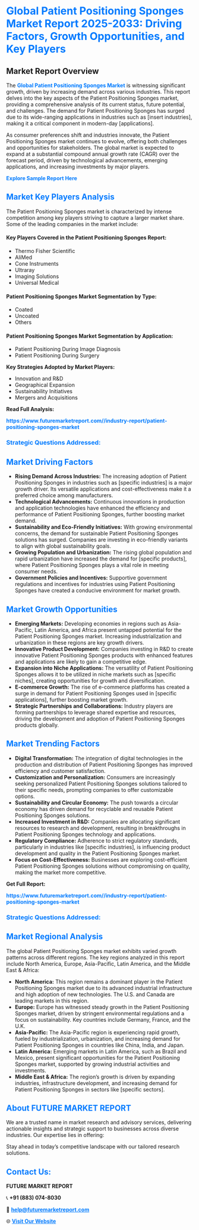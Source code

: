 <h1 style="color: #007BFF;">Global Patient Positioning Sponges Market Report 2025-2033: Driving Factors, Growth Opportunities, and Key Players</h1>

<section id="overview">
<h2>Market Report Overview</h2>
<p>The <a href="https://www.futuremarketreport.com//industry-report/patient-positioning-sponges-market" style="color: #007BFF; text-decoration: none;"><strong>Global Patient Positioning Sponges Market</strong></a> is witnessing significant growth, driven by increasing demand across various industries. This report delves into the key aspects of the Patient Positioning Sponges market, providing a comprehensive analysis of its current status, future potential, and challenges. The demand for Patient Positioning Sponges has surged due to its wide-ranging applications in industries such as [insert industries], making it a critical component in modern-day [applications].</p>
<p>As consumer preferences shift and industries innovate, the Patient Positioning Sponges market continues to evolve, offering both challenges and opportunities for stakeholders. The global market is expected to expand at a substantial compound annual growth rate (CAGR) over the forecast period, driven by technological advancements, emerging applications, and increasing investments by major players.</p>
</section>

<section id="overview">
<p><a href="https://www.futuremarketreport.com//request-sample/reportId=77193" style="color: #007BFF; text-decoration: none;"><strong>Explore Sample Report Here</strong></a></p>
</section>

<section id="key-players">
<h2 style="color: #007BFF;">Market Key Players Analysis</h2>
<p>The Patient Positioning Sponges market is characterized by intense competition among key players striving to capture a larger market share. Some of the leading companies in the market include:</p>
<h4>Key Players Covered in the Patient Positioning Sponges Report:</h4>
<ul><li>Thermo Fisher Scientific</li><li>AliMed</li><li>Cone Instruments</li><li>Ultraray</li><li>Imaging Solutions</li><li>Universal Medical</li></ul>
<h4>Patient Positioning Sponges Market Segmentation by Type:</h4>
<ul><li>Coated</li><li>Uncoated</li><li>Others</li></ul>

<h4>Patient Positioning Sponges Market Segmentation by Application:</h4>
<ul><li>Patient Positioning During Image Diagnosis</li><li>Patient Positioning During Surgery</li></ul>
<p><strong>Key Strategies Adopted by Market Players:</strong></p>
<ul>
<li>Innovation and R&D</li>
<li>Geographical Expansion</li>
<li>Sustainability Initiatives</li>
<li>Mergers and Acquisitions</li>
</ul>
</section>

<section>
<p><strong>Read Full Analysis: </strong></p><a href="https://www.futuremarketreport.com//industry-report/patient-positioning-sponges-market" style="color: #007BFF; text-decoration: none;"><strong>https://www.futuremarketreport.com//industry-report/patient-positioning-sponges-market</strong></a>
<h3 style="color: #007BFF;">Strategic Questions Addressed:</h3>
</section>

<section id="driving-factors">
<h2 style="color: #007BFF;">Market Driving Factors</h2>
<ul>
<li><strong>Rising Demand Across Industries:</strong> The increasing adoption of Patient Positioning Sponges in industries such as [specific industries] is a major growth driver. Its versatile applications and cost-effectiveness make it a preferred choice among manufacturers.</li>
<li><strong>Technological Advancements:</strong> Continuous innovations in production and application technologies have enhanced the efficiency and performance of Patient Positioning Sponges, further boosting market demand.</li>
<li><strong>Sustainability and Eco-Friendly Initiatives:</strong> With growing environmental concerns, the demand for sustainable Patient Positioning Sponges solutions has surged. Companies are investing in eco-friendly variants to align with global sustainability goals.</li>
<li><strong>Growing Population and Urbanization:</strong> The rising global population and rapid urbanization have increased the demand for [specific products], where Patient Positioning Sponges plays a vital role in meeting consumer needs.</li>
<li><strong>Government Policies and Incentives:</strong> Supportive government regulations and incentives for industries using Patient Positioning Sponges have created a conducive environment for market growth.</li>
</ul>
</section>

<section id="growth-opportunities">
<h2 style="color: #007BFF;">Market Growth Opportunities</h2>
<ul>
<li><strong>Emerging Markets:</strong> Developing economies in regions such as Asia-Pacific, Latin America, and Africa present untapped potential for the Patient Positioning Sponges market. Increasing industrialization and urbanization in these regions are key growth drivers.</li>
<li><strong>Innovative Product Development:</strong> Companies investing in R&D to create innovative Patient Positioning Sponges products with enhanced features and applications are likely to gain a competitive edge.</li>
<li><strong>Expansion into Niche Applications:</strong> The versatility of Patient Positioning Sponges allows it to be utilized in niche markets such as [specific niches], creating opportunities for growth and diversification.</li>
<li><strong>E-commerce Growth:</strong> The rise of e-commerce platforms has created a surge in demand for Patient Positioning Sponges used in [specific applications], further boosting market growth.</li>
<li><strong>Strategic Partnerships and Collaborations:</strong> Industry players are forming partnerships to leverage shared expertise and resources, driving the development and adoption of Patient Positioning Sponges products globally.</li>
</ul>
</section>

<section id="trending-factors">
<h2 style="color: #007BFF;">Market Trending Factors</h2>
<ul>
<li><strong>Digital Transformation:</strong> The integration of digital technologies in the production and distribution of Patient Positioning Sponges has improved efficiency and customer satisfaction.</li>
<li><strong>Customization and Personalization:</strong> Consumers are increasingly seeking personalized Patient Positioning Sponges solutions tailored to their specific needs, prompting companies to offer customizable options.</li>
<li><strong>Sustainability and Circular Economy:</strong> The push towards a circular economy has driven demand for recyclable and reusable Patient Positioning Sponges solutions.</li>
<li><strong>Increased Investment in R&D:</strong> Companies are allocating significant resources to research and development, resulting in breakthroughs in Patient Positioning Sponges technology and applications.</li>
<li><strong>Regulatory Compliance:</strong> Adherence to strict regulatory standards, particularly in industries like [specific industries], is influencing product development and quality in the Patient Positioning Sponges market.</li>
<li><strong>Focus on Cost-Effectiveness:</strong> Businesses are exploring cost-efficient Patient Positioning Sponges solutions without compromising on quality, making the market more competitive.</li>
</ul>
</section>

<section>
<p><strong>Get Full Report: </strong></p><a href="https://www.futuremarketreport.com//industry-report/patient-positioning-sponges-market" style="color: #007BFF; text-decoration: none;"><strong>https://www.futuremarketreport.com//industry-report/patient-positioning-sponges-market</strong></a>
<h3 style="color: #007BFF;">Strategic Questions Addressed:</h3>
</section>


<section id="regional-analysis">
<h2 style="color: #007BFF;">Market Regional Analysis</h2>
<p>The global Patient Positioning Sponges market exhibits varied growth patterns across different regions. The key regions analyzed in this report include North America, Europe, Asia-Pacific, Latin America, and the Middle East & Africa:</p>
<ul>
<li><strong>North America:</strong> This region remains a dominant player in the Patient Positioning Sponges market due to its advanced industrial infrastructure and high adoption of new technologies. The U.S. and Canada are leading markets in this region.</li>
<li><strong>Europe:</strong> Europe has witnessed steady growth in the Patient Positioning Sponges market, driven by stringent environmental regulations and a focus on sustainability. Key countries include Germany, France, and the U.K.</li>
<li><strong>Asia-Pacific:</strong> The Asia-Pacific region is experiencing rapid growth, fueled by industrialization, urbanization, and increasing demand for Patient Positioning Sponges in countries like China, India, and Japan.</li>
<li><strong>Latin America:</strong> Emerging markets in Latin America, such as Brazil and Mexico, present significant opportunities for the Patient Positioning Sponges market, supported by growing industrial activities and investments.</li>
<li><strong>Middle East & Africa:</strong> The region’s growth is driven by expanding industries, infrastructure development, and increasing demand for Patient Positioning Sponges in sectors like [specific sectors].</li>
</ul>
</section>

<footer>
<h2 style="color: #007BFF;">About FUTURE MARKET REPORT</h2>
<p>We are a trusted name in market research and advisory services, delivering actionable insights and strategic support to businesses across diverse industries. Our expertise lies in offering:</p>

<p>Stay ahead in today’s competitive landscape with our tailored research solutions.</p>

<h2 style="color: #007BFF;">Contact Us:</h2>
<p><strong>FUTURE MARKET REPORT</strong></p>
<p>📞 <strong>+91 (883) 074-8030</strong></p>
<p>📧 <strong><a href="mailto:help@futuremarketreport.com" style="color: #007BFF;">help@futuremarketreport.com</a></strong></p>
<p>🌐 <strong><a href="https://www.futuremarketreport.com/" style="color: #007BFF;">Visit Our Website</a></strong></p>
</footer>